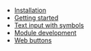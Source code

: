 <!-- TITLE: Companion -->
<!-- SUBTITLE: Everything Under Control -->

* [Installation](/companion/installation)
* [Getting started](/companion/start)
* [Text input with symbols](/companion/textinput)
* [Module development](/companion/development/modules)
* [Web buttons](/companion/web-buttons)
